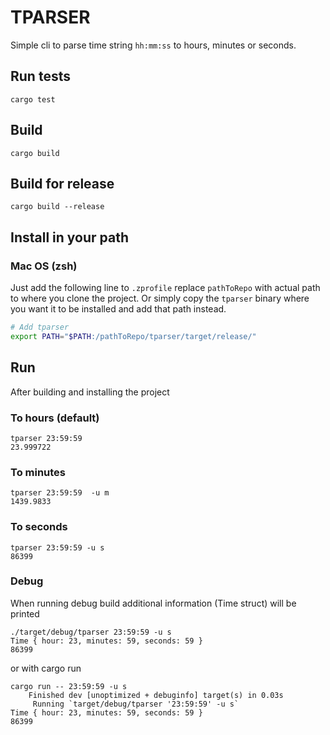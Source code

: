 # TPARSER
Simple cli to parse time string `hh:mm:ss` to hours, minutes or seconds.

## Run tests
```shell
cargo test
```

## Build
```shell
cargo build
```

## Build for release
```shell
cargo build --release
```

## Install in your path

### Mac OS (zsh)

Just add the following line to `.zprofile` replace `pathToRepo` with actual path to where you clone the project. Or simply copy the `tparser` binary where you want it to be installed and add that path instead.

```bash
# Add tparser
export PATH="$PATH:/pathToRepo/tparser/target/release/"

```

## Run
After building and installing the project 

### To hours (default)
```shell
tparser 23:59:59 
23.999722
```

### To minutes 
```shell
tparser 23:59:59  -u m
1439.9833
```

### To seconds
```shell
tparser 23:59:59 -u s
86399
```
### Debug
When running debug build additional information (Time struct) will be printed

```shell
./target/debug/tparser 23:59:59 -u s            
Time { hour: 23, minutes: 59, seconds: 59 }
86399
```

or with cargo run

```shell
cargo run -- 23:59:59 -u s
    Finished dev [unoptimized + debuginfo] target(s) in 0.03s
     Running `target/debug/tparser '23:59:59' -u s`
Time { hour: 23, minutes: 59, seconds: 59 }
86399
```

